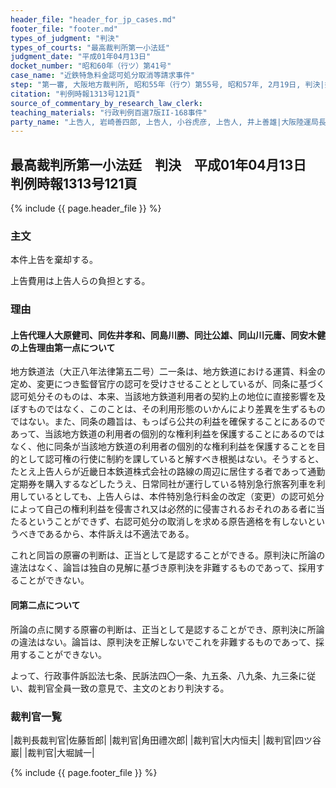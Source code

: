 ```yaml
---
header_file: "header_for_jp_cases.md"
footer_file: "footer.md"
types_of_judgment: "判決"
types_of_courts: "最高裁判所第一小法廷"
judgment_date: "平成01年04月13日"
docket_number: "昭和60年（行ツ）第41号"
case_name: "近鉄特急料金認可処分取消等請求事件"
step: "第一審, 大阪地方裁判所, 昭和55年（行ウ）第55号, 昭和57年, 2月19日, 判決|控訴審, 大阪高等裁判所, 昭和57年（行コ）第10号, 昭和59年10月30日, 判決"
citation: "判例時報1313号121頁"
source_of_commentary_by_research_law_clerk:
teaching_materials: "行政判例百選7版II-168事件"
party_name: "上告人, 岩崎善四郎, 上告人, 小谷虎彦, 上告人, 井上善雄|大阪陸運局長訴訟承継人, 被上告人, 近畿運輸局長, 井上徹太郎|被告人, 国, 右代表者法務大臣, 高辻正巳"
---
```


## 最高裁判所第一小法廷　判決　平成01年04月13日　判例時報1313号121頁

{% include {{ page.header_file }}  %}






### 主文



本件上告を棄却する。

上告費用は上告人らの負担とする。





### 理由



#### 上告代理人大原健司、同佐井孝和、同島川勝、同辻公雄、同山川元庸、同安木健の上告理由第一点について

地方鉄道法（大正八年法律第五二号）二一条は、地方鉄道における運賃、料金の定め、変更につき監督官庁の認可を受けさせることとしているが、同条に基づく認可処分そのものは、本来、当該地方鉄道利用者の契約上の地位に直接影響を及ぼすものではなく、このことは、その利用形態のいかんにより差異を生ずるものではない。また、同条の趣旨は、もっぱら公共の利益を確保することにあるのであって、当該地方鉄道の利用者の個別的な権利利益を保護することにあるのではなく、他に同条が当該地方鉄道の利用者の個別的な権利利益を保護することを目的として認可権の行使に制約を課していると解すべき根拠はない。そうすると、たとえ上告人らが近畿日本鉄道株式会社の路線の周辺に居住する者であって通勤定期券を購入するなどしたうえ、日常同社が運行している特別急行旅客列車を利用しているとしても、上告人らは、本件特別急行料金の改定（変更）の認可処分によって自己の権利利益を侵害され又は必然的に侵害されるおそれのある者に当たるということができず、右認可処分の取消しを求める原告適格を有しないというべきであるから、本件訴えは不適法である。

これと同旨の原審の判断は、正当として是認することができる。原判決に所論の違法はなく、論旨は独自の見解に基づき原判決を非難するものであって、採用することができない。

#### 同第二点について

所論の点に関する原審の判断は、正当として是認することができ、原判決に所論の違法はない。論旨は、原判決を正解しないでこれを非難するものであって、採用することができない。

よって、行政事件訴訟法七条、民訴法四〇一条、九五条、八九条、九三条に従い、裁判官全員一致の意見で、主文のとおり判決する。

### 裁判官一覧

|裁判長裁判官|佐藤哲郎|
|裁判官|角田禮次郎|
|裁判官|大内恒夫|
|裁判官|四ツ谷巖|
|裁判官|大堀誠一|


{% include {{ page.footer_file }}  %}
